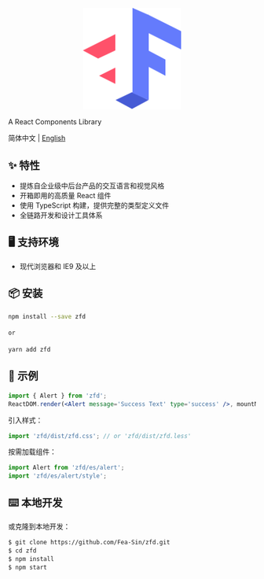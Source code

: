 <p align="center">
  <a href="http://39.107.35.212:8083/">
    <img width="200" src="./github/LOGO.png">
  </a>
</p>

A React Components Library

简体中文 | [English](./README-en_US.md)

## ✨ 特性

- 提炼自企业级中后台产品的交互语言和视觉风格
- 开箱即用的高质量 React 组件
- 使用 TypeScript 构建，提供完整的类型定义文件
- 全链路开发和设计工具体系

## 🖥 支持环境

* 现代浏览器和 IE9 及以上

## 📦 安装

```bash
npm install --save zfd

or 

yarn add zfd
```
## 🔨 示例

```jsx
import { Alert } from 'zfd';
ReactDOM.render(<Alert message='Success Text' type='success' />, mountNode);
```

引入样式：

```jsx
import 'zfd/dist/zfd.css'; // or 'zfd/dist/zfd.less'
```

按需加载组件：

```jsx
import Alert from 'zfd/es/alert';
import 'zfd/es/alert/style';
```

## ⌨️ 本地开发

或克隆到本地开发：

```bash
$ git clone https://github.com/Fea-Sin/zfd.git
$ cd zfd
$ npm install
$ npm start
```
